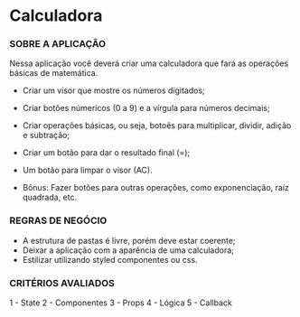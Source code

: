 # Calculadora

### SOBRE A APLICAÇÃO

Nessa aplicação você deverá criar uma calculadora que fará as operações básicas de matemática.

- Criar um visor que mostre os números digitados;
- Criar botões númericos (0 a 9) e a vírgula para números decimais;
- Criar operações básicas, ou seja, botoẽs para multiplicar, dividir, adição e subtração;
- Criar um botão para dar o resultado final (=);
- Um botão para limpar o visor (AC).

- Bônus: Fazer botões para outras operações, como exponenciação, raíz quadrada, etc.

### REGRAS DE NEGÓCIO

- A estrutura de pastas é livre, porém deve estar coerente;
- Deixar a aplicação com a aparência de uma calculadora;
- Estilizar utilizando styled componentes ou css.

### CRITÉRIOS AVALIADOS

1 - State
2 - Componentes
3 - Props
4 - Lógica
5 - Callback
